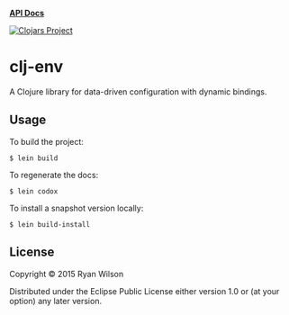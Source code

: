 **[API Docs](http://rwilson.github.io/clj-env)**

[![Clojars Project](http://clojars.org/rwilson/clj-env/latest-version.svg)](http://clojars.org/rwilson/clj-env)

# clj-env

A Clojure library for data-driven configuration with dynamic bindings.

## Usage

To build the project:
```
$ lein build
```

To regenerate the docs:
```
$ lein codox
```

To install a snapshot version locally:
```
$ lein build-install
```

## License

Copyright © 2015 Ryan Wilson

Distributed under the Eclipse Public License either version 1.0 or (at
your option) any later version.

